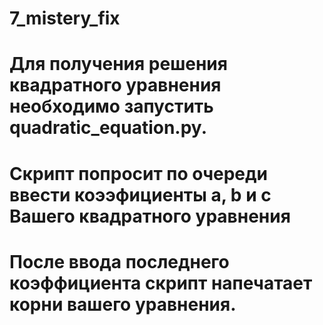 # 7_mistery_fix
# Для получения решения квадратного уравнения необходимо запустить quadratic_equation.py.
# Скрипт попросит по очереди ввести коээфициенты a, b и c Вашего квадратного уравнения
# После ввода последнего коэффициента скрипт напечатает корни вашего уравнения.
